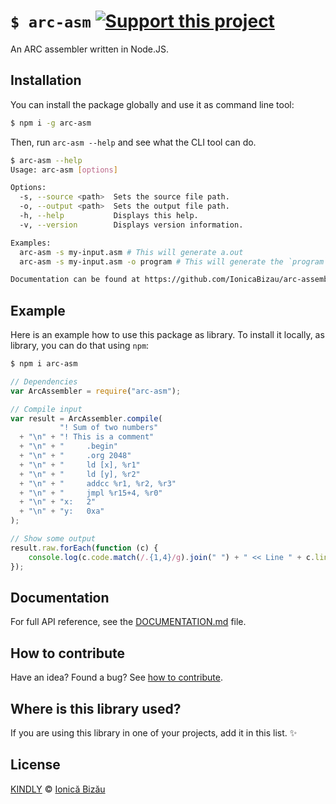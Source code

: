 # `$ arc-asm` [![Support this project][donate-now]][paypal-donations]

An ARC assembler written in Node.JS.

## Installation

You can install the package globally and use it as command line tool:

```sh
$ npm i -g arc-asm
```

Then, run `arc-asm --help` and see what the CLI tool can do.

```sh
$ arc-asm --help
Usage: arc-asm [options]

Options:
  -s, --source <path>  Sets the source file path.   
  -o, --output <path>  Sets the output file path.   
  -h, --help           Displays this help.          
  -v, --version        Displays version information.

Examples:
  arc-asm -s my-input.asm # This will generate a.out
  arc-asm -s my-input.asm -o program # This will generate the `program` file.

Documentation can be found at https://github.com/IonicaBizau/arc-assembler
```

## Example

Here is an example how to use this package as library. To install it locally, as library, you can do that using `npm`:

```sh
$ npm i arc-asm
```

```js
// Dependencies
var ArcAssembler = require("arc-asm");

// Compile input
var result = ArcAssembler.compile(
           "! Sum of two numbers"
  + "\n" + "! This is a comment"
  + "\n" + "     .begin"
  + "\n" + "     .org 2048"
  + "\n" + "     ld [x], %r1"
  + "\n" + "     ld [y], %r2"
  + "\n" + "     addcc %r1, %r2, %r3"
  + "\n" + "     jmpl %r15+4, %r0"
  + "\n" + "x:   2"
  + "\n" + "y:   0xa"
);

// Show some output
result.raw.forEach(function (c) {
    console.log(c.code.match(/.{1,4}/g).join(" ") + " << Line " + c.line);
});
```

## Documentation

For full API reference, see the [DOCUMENTATION.md][docs] file.

## How to contribute
Have an idea? Found a bug? See [how to contribute][contributing].

## Where is this library used?
If you are using this library in one of your projects, add it in this list. :sparkles:

## License

[KINDLY][license] © [Ionică Bizău][website]

[license]: http://ionicabizau.github.io/kindly-license/?author=Ionic%C4%83%20Biz%C4%83u%20%3Cbizauionica@gmail.com%3E&year=2014

[website]: http://ionicabizau.net
[paypal-donations]: https://www.paypal.com/cgi-bin/webscr?cmd=_s-xclick&hosted_button_id=RVXDDLKKLQRJW
[donate-now]: http://i.imgur.com/6cMbHOC.png

[contributing]: /CONTRIBUTING.md
[docs]: /DOCUMENTATION.md